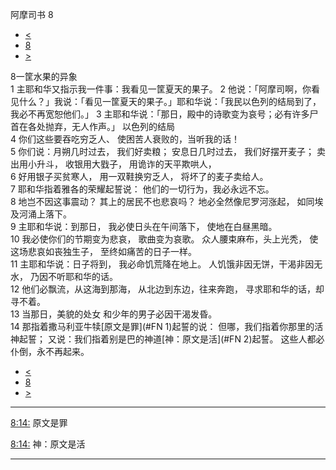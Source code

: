 ﻿





 阿摩司书 8




* [<](bible/AMO07.md)
* [8](bible/AMO.md)
* [>](bible/AMO09.md)



 
8一筐水果的异象  
1 主耶和华又指示我一件事：我看见一筐夏天的果子。 
2 他说：「阿摩司啊，你看见什么？」我说：「看见一筐夏天的果子。」耶和华说：「我民以色列的结局到了，我必不再宽恕他们。」 
3 主耶和华说：「那日，殿中的诗歌变为哀号；必有许多尸首在各处抛弃，无人作声。」 以色列的结局  
4 你们这些要吞吃穷乏人、 使困苦人衰败的，当听我的话！  
5 你们说：月朔几时过去， 我们好卖粮； 安息日几时过去， 我们好摆开麦子； 卖出用小升斗， 收银用大戥子， 用诡诈的天平欺哄人，  
6 好用银子买贫寒人， 用一双鞋换穷乏人， 将坏了的麦子卖给人。     
7 耶和华指着雅各的荣耀起誓说： 他们的一切行为，我必永远不忘。  
8 地岂不因这事震动？ 其上的居民不也悲哀吗？ 地必全然像尼罗河涨起， 如同埃及河涌上落下。     
9 主耶和华说：到那日， 我必使日头在午间落下， 使地在白昼黑暗。  
10 我必使你们的节期变为悲哀， 歌曲变为哀歌。 众人腰束麻布，头上光秃， 使这场悲哀如丧独生子， 至终如痛苦的日子一样。     
11 主耶和华说：日子将到， 我必命饥荒降在地上。 人饥饿非因无饼，干渴非因无水， 乃因不听耶和华的话。  
12 他们必飘流，从这海到那海， 从北边到东边，往来奔跑， 寻求耶和华的话，却寻不着。     
13 当那日，美貌的处女 和少年的男子必因干渴发昏。  
14 那指着撒马利亚牛犊[原文是罪](#FN
1)起誓的说： 但哪，我们指着你那里的活神起誓； 又说：我们指着别是巴的神道[神：原文是活](#FN
2)起誓。 这些人都必仆倒，永不再起来。 
* [<](bible/AMO07.md)
* [8](bible/AMO.md)
* [>](bible/AMO09.md)





---


[8:14:](#V14)
原文是罪


[8:14:](#V14)
神：原文是活




---









